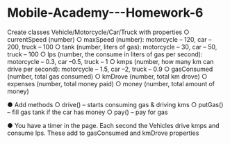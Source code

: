 # Mobile-Academy---Homework-6

Create classes Vehicle/Motorcycle/Car/Truck with properties
○ currentSpeed (number)
○ maxSpeed (number): motorcycle – 120, car – 200, truck – 100
○ tank (number, liters of gas): motorcycle – 30, car – 50, truck – 100
○ lps (number, the consume in liters of gas per second): motorcycle – 0.3, car –0.5, truck – 1
○ kmps (number, how many km can drive per second): motorcycle – 1.5, car –2, truck – 0.9
○ gasConsumed (number, total gas consumed)
○ kmDrove (number, total km drove)
○ expenses (number, total money paid)
○ money (number, total amount of money)

● Add methods
○ drive() – starts consuming gas & driving kms
○ putGas() – fill gas tank if the car has money
○ pay() – pay for gas

● You have a timer in the page. Each second the Vehicles drive kmps and
consume lps. These add to gasConsumed and kmDrove properties
